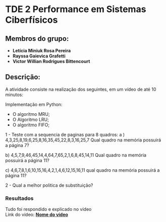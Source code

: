 # TDE 2 Performance em Sistemas Ciberfísicos
## Membros do grupo:
- **Letícia Miniuk Rosa Pereira**
- **Rayssa Gaievica Grafetti**
- **Victor Willian Rodrigues Bittencourt**
## Descrição:
A atividade consiste na realização dos seguintes, em um vídeo de até 10 minutos:

Implementação em Python:
- O algoritmo MRU;
- O Algoritmo LRU;
- O algoritmo FIFO;
  
1  - Teste com a sequencia de paginas para 8 quadros:
a ) 4,3,25,8,19,6,25,8,16,35,45,22,8,3,16,25,7
Qual quadro na memória possuirá a página 7?

 b)  4,5,7,9,46,45,14,4,64,7,65,2,1,6,8,45,14,11
Qual quadro na memória possuirá a página 11?

 c) 4,6,7,8,1,6,10,15,16,4,2,1,4,6,12,15,16,11 
qual quadro na memória possuirá a página 11?

2 - Qual a melhor politica de substituição?


### Resultados
Tudo foi respondido e explicado no vídeo <br>
Link do vídeo: **[Nome do vídeo](link)**
